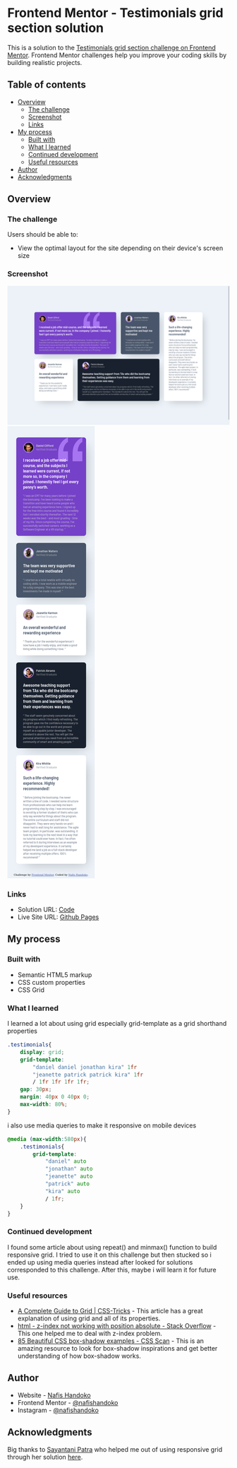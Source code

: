 # Frontend Mentor - Testimonials grid section solution

This is a solution to the [Testimonials grid section challenge on Frontend Mentor](https://www.frontendmentor.io/challenges/testimonials-grid-section-Nnw6J7Un7). Frontend Mentor challenges help you improve your coding skills by building realistic projects. 

## Table of contents

- [Overview](#overview)
  - [The challenge](#the-challenge)
  - [Screenshot](#screenshot)
  - [Links](#links)
- [My process](#my-process)
  - [Built with](#built-with)
  - [What I learned](#what-i-learned)
  - [Continued development](#continued-development)
  - [Useful resources](#useful-resources)
- [Author](#author)
- [Acknowledgments](#acknowledgments)


## Overview

### The challenge

Users should be able to:

- View the optimal layout for the site depending on their device's screen size

### Screenshot

![](./screenshots/desktop.png)
![](./screenshots/mobile.png)

### Links

- Solution URL: [Code](https://github.com/NafisHandoko/testimonials-grid-section)
- Live Site URL: [Github Pages](https://nafishandoko.github.io/testimonials-grid-section/)


## My process

### Built with

- Semantic HTML5 markup
- CSS custom properties
- CSS Grid

### What I learned

I learned a lot about using grid especially grid-template as a grid shorthand properties

```css
.testimonials{
    display: grid;
    grid-template: 
        "daniel daniel jonathan kira" 1fr
        "jeanette patrick patrick kira" 1fr
        / 1fr 1fr 1fr 1fr;
    gap: 30px;
    margin: 40px 0 40px 0;
    max-width: 80%;
}
```

i also use media queries to make it responsive on mobile devices

```css
@media (max-width:580px){
    .testimonials{
        grid-template: 
            "daniel" auto
            "jonathan" auto
            "jeanette" auto
            "patrick" auto
            "kira" auto
            / 1fr;
    }
}
```

### Continued development

I found some article about using repeat() and minmax() function to build responsive grid. I tried to use it on this challenge but then stucked so i ended up using media queries instead after looked for solutions corresponded to this challenge. After this, maybe i will learn it for future use.

### Useful resources

- [A Complete Guide to Grid | CSS-Tricks](https://css-tricks.com/snippets/css/complete-guide-grid/) - This article has a great explanation of using grid and all of its properties.
- [html - z-index not working with position absolute - Stack Overflow](https://stackoverflow.com/questions/14483589/z-index-not-working-with-position-absolute) - This one helped me to deal with z-index problem.
- [85 Beautiful CSS box-shadow examples - CSS Scan](https://getcssscan.com/css-box-shadow-examples) - This is an amazing resource to look for box-shadow inspirations and get better understanding of how box-shadow works.


## Author

- Website - [Nafis Handoko](https://nafishandoko.github.io)
- Frontend Mentor - [@nafishandoko](https://www.frontendmentor.io/profile/nafishandoko)
- Instagram - [@nafishandoko](https://www.instagram.com/nafishandoko)


## Acknowledgments

Big thanks to [Sayantani Patra](https://github.com/iamsayantanipatra) who helped me out of using responsive grid through her solution [here](https://www.frontendmentor.io/solutions/responsive-testimonials-grid-section-6flGR10TU).

